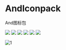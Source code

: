 # AndIconpack
And图标包

<img src="https://raw.githubusercontent.com/hujincan/AndIconpack/master/Screenshot/Screenshot_1.png"/>

<img src="https://github.com/hujincan/AndIconpack/tree/master/Screenshot/Screenshot_4.png?raw=true"/>

<img src="https://github.com/hujincan/AndIconpack/tree/master/Screenshot/Screenshot_2.png?raw=true"/>

<img src="https://github.com/hujincan/AndIconpack/tree/master/Screenshot/Screenshot_3.png?raw=true"/>

<img src="https://github.com/hujincan/AndIconpack/tree/master/Screenshot/Screenshot_5.png?raw=true"/>

<img src="https://github.com/hujincan/AndIconpack/tree/master/Screenshot/Screenshot_1.png?raw=true"/>


![1](https://raw.githubusercontent.com/hujincan/AndIconpack/master/Screenshot/Screenshot_1.png)
